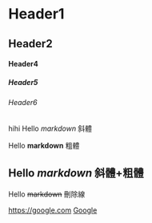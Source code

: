 # Header1
## Header2

#### Header4
##### Header5
###### Header6
hihi
Hello *markdown* 斜體

Hello **markdown** 粗體

Hello ***markdown*** 斜體+粗體
---
Hello ~~markdown~~ 刪除線

<https://google.com>
[Google](https://google)